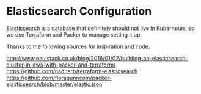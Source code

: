 # Elasticsearch Configuration

Elasticsearch is a database that definitely should not live in Kubernetes, so we use Terraform and Packer to manage setting it up.


Thanks to the following sources for inspiration and code:

http://www.paulstack.co.uk/blog/2016/01/02/building-an-elasticsearch-cluster-in-aws-with-packer-and-terraform/
https://github.com/nadnerb/terraform-elasticsearch
https://github.com/floragunncom/packer-elasticsearch/blob/master/elastic.json

